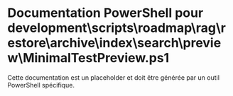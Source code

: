# Documentation PowerShell pour development\scripts\roadmap\rag\restore\archive\index\search\preview\MinimalTestPreview.ps1

Cette documentation est un placeholder et doit être générée par un outil PowerShell spécifique.
